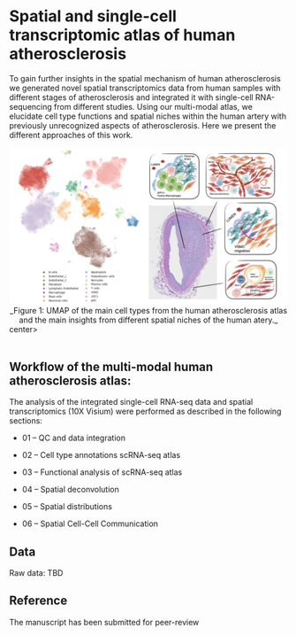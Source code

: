 # Spatial and single-cell transcriptomic atlas of human atherosclerosis

To gain further insights in the spatial mechanism of human atherosclerosis we generated novel spatial transcriptomics data from human samples with different stages of atherosclerosis and integrated it with single-cell RNA-sequencing from different studies. Using our multi-modal atlas, we elucidate cell type functions and spatial niches within the human artery with previously unrecognized aspects of atherosclerosis. Here we present the different approaches of this work.

<center>
  <img src="https://github.com/hayatlab/multiomics_athero_atlas/blob/main/Cover_Atherosclerosis_Atlas.png" width="900"><br>
  _Figure 1: UMAP of the main cell types from the human atherosclerosis atlas and the main insights from different spatial niches of the human atery._
</center>center>

<br>
<br>

## Workflow of the multi-modal human atherosclerosis atlas:
The analysis of the integrated single-cell RNA-seq data and spatial transcriptomics (10X Visium) were performed as described in the following sections: 

-	01 – QC and data integration
-	02 – Cell type annotations scRNA-seq atlas
-	03 – Functional analysis of scRNA-seq atlas

-	04 – Spatial deconvolution
-	05 – Spatial distributions
-	06 – Spatial Cell-Cell Communication

## Data
Raw data: TBD

## Reference
The manuscript has been submitted for peer-review
